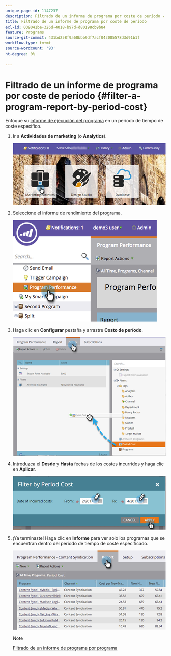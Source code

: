 ```yaml
---
unique-page-id: 1147237
description: Filtrado de un informe de programa por coste de período - Documentos de Marketo - Documentación del producto
title: Filtrado de un informe de programa por coste de período
exl-id: 039041be-326d-4018-b97d-d80198cb9b84
feature: Programs
source-git-commit: 431bd258f9a68bbb9df7acf043085578d3d91b1f
workflow-type: tm+mt
source-wordcount: '93'
ht-degree: 0%

---
```


# Filtrado de un informe de programa por coste de período {#filter-a-program-report-by-period-cost}

Enfoque su [informe de ejecución del programa](/help/marketo/product-docs/core-marketo-concepts/programs/program-performance-report/create-a-program-performance-report.md) en un periodo de tiempo de coste específico.

1. Ir a **Actividades de marketing** (o **Analytics**).

   ![](assets/login-marketing-activities-1.png)

1. Seleccione el informe de rendimiento del programa.

   ![](assets/image2014-9-23-16-3a22-3a52.png)

1. Haga clic en **Configurar** pestaña y arrastre **Costo de período**.

   ![](assets/lm-86194-1.png)

1. Introduzca el **Desde** y **Hasta** fechas de los costes incurridos y haga clic en **Aplicar**.

   ![](assets/lm-86194-2a-hands.png)

1. ¡Ya terminaste! Haga clic en **Informe** para ver solo los programas que se encuentran dentro del periodo de tiempo de coste especificado.

   ![](assets/lm-86194-report-tab.png)

   >[!NOTE]
   >
   >[Filtrado de un informe de programa por programa](/help/marketo/product-docs/core-marketo-concepts/programs/program-performance-report/filter-a-program-report-by-program.md)

